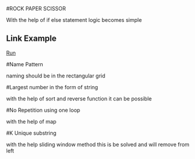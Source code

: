 #ROCK PAPER SCISSOR

With the help of if else statement logic becomes simple 

## Link Example
[Run](https://www.onlinegdb.com/online_c++_compiler#)

#Name Pattern  

naming should be in the rectangular grid    

#Largest number in the form of string 

with the help of sort and reverse function it can be possible


#No Repetition using one loop

with the help of map 


#K Unique substring

with the help sliding window method this is be solved and will remove from left  
